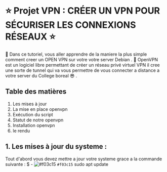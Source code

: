 # :star: Projet VPN  : CRÉER UN VPN POUR SÉCURISER LES CONNEXIONS RÉSEAUX  :star:
:rose: Dans ce tutoriel, vous aller apprendre de la maniere la plus simple comment creer un OPEN VPN sur votre votre server Debian . :rose:
OpenVPN est un logiciel libre permettant de créer un réseau privé virtuel VPN   il cree une sorte de tunnel qui va vous permettre de vous connecter a distance a votre server du College boreal :sunglasses:  . 


## Table des matières
  1. Les mises à jour
  2. La mise en place openvpn
  3. Exécution du script
  4. Statut de notre openvpn
  6. Installation openvpn
  7. le rendu
  
  
## 1. Les mises à jour du systeme :
Tout d'abord vous devez mettre a jour votre systeme grace a la commande suivante :
$ - ![#f03c15](https://via.placeholder.com/15/f03c15/000000?text=+) `#f03c15`   sudo apt update




